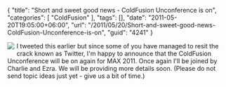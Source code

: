 {
	"title": "Short and sweet good news - ColdFusion Unconference is on",
	"categories": [
		"ColdFusion"
	],
	"tags": [],
	"date": "2011-05-20T19:05:00+06:00",
	"url": "/2011/05/20/Short-and-sweet-good-news-ColdFusion-Unconference-is-on",
	"guid": "4241"
}

<img src="http://static.raymondcamden.com/images/cfjedi/Fotolia_3165893_Subscription_XXL.jpg" align="left" style="margin-right: 5px;margin-bottom:5px" /> I tweeted this earlier but since some of you have managed to resit the crack known as Twitter, I'm happy to announce that the ColdFusion Unconference will be on again for MAX 2011. Once again I'll be joined by Charlie and Ezra. We will be providing more details soon. (Please do not send topic ideas just yet - give us a bit of time.)

<br clear="left">